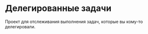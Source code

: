 # Делегированные задачи

Проект для отслеживания выполнения задач, которые вы кому-то делегировали.
